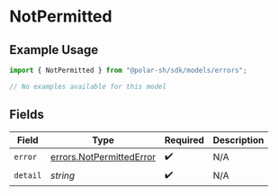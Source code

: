 # NotPermitted

## Example Usage

```typescript
import { NotPermitted } from "@polar-sh/sdk/models/errors";

// No examples available for this model
```

## Fields

| Field                                                                | Type                                                                 | Required                                                             | Description                                                          |
| -------------------------------------------------------------------- | -------------------------------------------------------------------- | -------------------------------------------------------------------- | -------------------------------------------------------------------- |
| `error`                                                              | [errors.NotPermittedError](../../models/errors/notpermittederror.md) | :heavy_check_mark:                                                   | N/A                                                                  |
| `detail`                                                             | *string*                                                             | :heavy_check_mark:                                                   | N/A                                                                  |